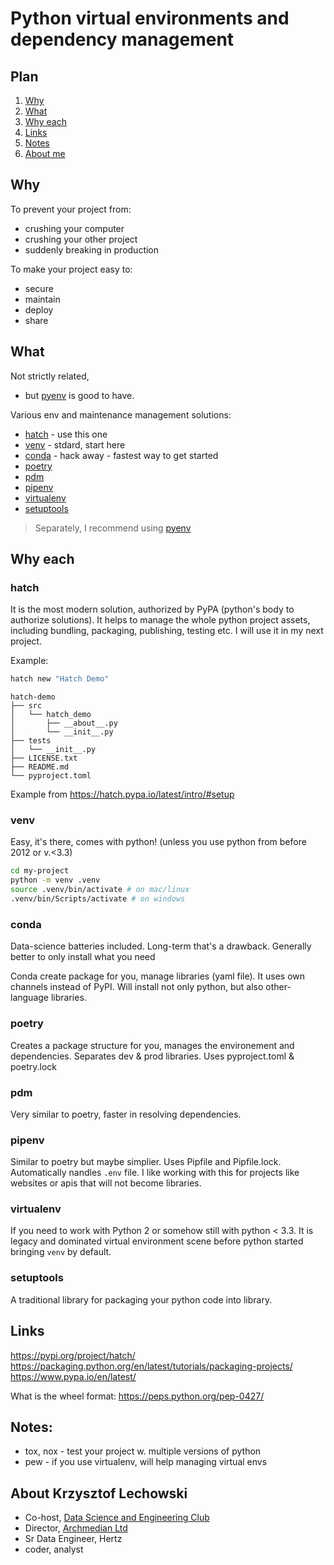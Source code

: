 # Python virtual environments and dependency management

## Plan

1. [Why](#why)
2. [What](#what)
3. [Why each](#why-each)
4. [Links](#links)
5. [Notes](#notes)
6. [About me](#about)

## Why

To prevent your project from:

- crushing your computer
- crushing your other project
- suddenly breaking in production

To make your project easy to:
- secure
- maintain
- deploy
- share

## What

Not strictly related, 
- but [pyenv](https://github.com/pyenv/pyenv) is good to have.


Various env and maintenance management solutions:
- [hatch](https://hatch.pypa.io/latest/) - use this one
- [venv](https://docs.python.org/3/library/venv.html) - stdard, start here
- [conda](https://anaconda.org/anaconda/conda) - hack away - fastest way to get started
- [poetry](https://python-poetry.org/)
- [pdm](https://pdm-project.org/en/latest/)
- [pipenv](https://pipenv.pypa.io/en/latest/)
- [virtualenv](https://virtualenv.pypa.io/en/latest/)
- [setuptools](https://pypi.org/project/setuptools/)

> Separately, I recommend using [pyenv](https://github.com/pyenv/pyenv)

## Why each

### hatch

It is the most modern solution, authorized by PyPA (python's body to authorize solutions). 
It helps to manage the whole python project assets, including bundling, packaging, publishing, testing etc. I will use it in my next project.

Example: 

```sh
hatch new "Hatch Demo"
```

```
hatch-demo
├── src
│   └── hatch_demo
│       ├── __about__.py
│       └── __init__.py
├── tests
│   └── __init__.py
├── LICENSE.txt
├── README.md
└── pyproject.toml
```

Example from https://hatch.pypa.io/latest/intro/#setup

### venv

Easy, it's there, comes with python! (unless you use python from before 2012 or v.<3.3)

```sh
cd my-project
python -m venv .venv
source .venv/bin/activate # on mac/linux
.venv/bin/Scripts/activate # on windows
```

### conda

Data-science batteries included. Long-term that's a drawback. Generally better to only install what you need

Conda create package for you, manage libraries (yaml file). It uses own channels instead of PyPI. Will install not only python, but also other-language libraries.

### poetry

Creates a package structure for you, manages the environement and dependencies.
Separates dev & prod libraries. Uses pyproject.toml & poetry.lock

### pdm

Very similar to poetry, faster in resolving dependencies.

### pipenv

Similar to poetry but maybe simplier. Uses Pipfile and Pipfile.lock. Automatically nandles `.env` file. I like working with this for projects like websites or apis that will not become libraries.

### virtualenv

If you need to work with Python 2 or somehow still with python < 3.3. It is legacy and dominated virtual environment scene before python started bringing `venv` by default.

### setuptools

A traditional library for packaging your python code into library.

## Links

https://pypi.org/project/hatch/
https://packaging.python.org/en/latest/tutorials/packaging-projects/
https://www.pypa.io/en/latest/

What is the wheel format: 
https://peps.python.org/pep-0427/

## Notes:

- tox, nox - test your project w. multiple versions of python
- pew - if you use virtualenv, will help managing virtual envs

## About Krzysztof Lechowski

- Co-host, [Data Science and Engineering Club](https://www.meetup.com/data-science-and-engineering-club/)
- Director, [Archmedian Ltd](https://archmedian.com)
- Sr Data Engineer, Hertz
- coder, analyst
